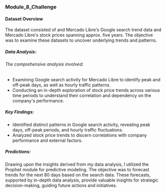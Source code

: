 ### Module_8_Challenge

#### Dataset Overview
The dataset consisted of and Mercado Libre's Google search trend data and Mercado Libre's stock prices spanning approx. five years. The objective was to examine these datasets to uncover underlying trends and patterns.

##### Data Analysis:

###### The comprehensive analysis involved:

- Examining Google search activity for Mercado Libre to identify peak and off-peak days, as well as hourly traffic patterns.
- Conducting an in-depth exploration of stock price trends across various time periods to understand their correlation and dependency on the company's performance.

##### Key Findings:

- Identified distinct patterns in Google search activity, revealing peak days, off-peak periods, and hourly traffic fluctuations.
- Analyzed stock price trends to discern correlations with company performance and external factors.

##### Predictions:

Drawing upon the insights derived from my data analysis, I utilized the Prophet module for predictive modeling. The objective was to forecast trends for the next 80 days based on the search data. These forecasts, supported by in-depth data analysis, provide valuable insights for strategic decision-making, guiding future actions and initiatives.

